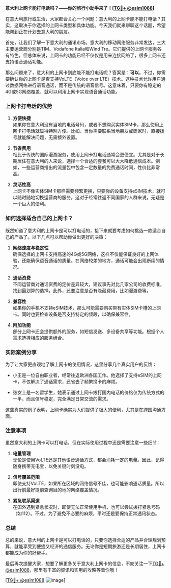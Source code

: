 **意大利上网卡能打电话吗？——你的旅行小助手来了！[[TG💪+ @esim1088](https://t.me/s/esim1088)]**

在意大利旅行或生活，大家都会关心一个问题：意大利的上网卡能不能打电话？其实，这取决于你选择的上网卡类型和具体功能。今天我们就来聊聊这个话题，希望能帮到正在计划去意大利的朋友。

首先，让我们了解一下意大利的通讯市场。意大利的移动网络服务非常发达，三大主要运营商分别是TIM、Vodafone Italia和Wind Tre。它们提供的上网卡服务各有特色，但总体来说，上网卡的功能已经不仅仅是用来连接网络了，很多上网卡还支持语音通话功能。

那么问题来了，意大利的上网卡到底能不能打电话呢？答案是：**可以**。不过，你需要确认你的上网卡是否支持VoLTE（Voice over LTE）技术。这种技术允许用户通过数据网络进行语音通话，而不是传统的语音信号。这意味着，只要你有稳定的4G或5G网络覆盖，就可以利用上网卡实现语音通话功能。

### 上网卡打电话的优势

1. **方便快捷**  
   如果你在意大利没有当地的电话号码，或者不想购买实体SIM卡，那么使用上网卡打电话就显得特别方便。比如，当你需要联系当地朋友或商家时，直接拨号就能解决问题，无需额外设置。

2. **节省费用**  
   相比于传统的国际漫游服务，使用上网卡打电话通常会更便宜。尤其是对于长期居住在意大利的人来说，选择一个合适的套餐可以大大降低通信成本。例如，一些运营商推出的流量包中包含一定数量的免费通话时间，性价比非常高。

3. **灵活性高**  
   上网卡不像实体SIM卡那样需要频繁更换，只要你的设备支持eSIM技术，就可以随时随地切换运营商的服务。这对于经常往返不同国家的人群来说，无疑是一个巨大的便利。

### 如何选择适合自己的上网卡？

既然知道了意大利的上网卡是可以打电话的，接下来就要考虑如何挑选一款适合自己的产品了。以下几点可以帮助你做出更好的决策：

1. **网络速度与稳定性**  
   确保选择的上网卡支持高速的4G或5G网络，这样不仅能保证良好的上网体验，还能确保语音通话的质量。在网络较差的地方，通话可能会出现断续的情况。

2. **通话资费**  
   不同运营商对通话资费的定价差异较大，建议事先对比几家公司的收费标准，找到最划算的选择。此外，还要注意是否有隐藏费用，比如漫游费等。

3. **兼容性**  
   如果你的手机不支持eSIM技术，那么可能需要购买带有实体SIM卡槽的上网卡。同时也要检查设备是否支持特定的频段，以确保兼容性。

4. **附加功能**  
   部分上网卡还会提供额外的服务，如短信发送、多设备共享等功能。根据个人需求选择相应的服务组合。

### 实际案例分享

为了让大家更直观地了解上网卡的使用情况，这里分享几个真实用户的反馈：

- 小王是一位自由职业者，经常往返欧洲各国工作。他选择了支持eSIM的上网卡，不仅解决了通话需求，还省去了频繁换卡的麻烦。
  
- 张女士是一名留学生，她表示通过上网卡拨打国内电话的价格仅为传统方式的一半，而且信号稳定，完全满足日常交流的需求。

这些真实的例子表明，上网卡确实为人们提供了极大的便利，尤其是在跨国沟通方面。

### 注意事项

虽然意大利的上网卡可以打电话，但在实际使用过程中还是需要注意一些细节：

1. **电量管理**  
   无论是使用VoLTE还是其他语音通话方式，都会消耗一定的电量。因此，记得随身携带充电宝，以免关键时刻没电。

2. **信号覆盖范围**  
   即使支持VoLTE，如果所在区域的网络信号不佳，也可能影响通话质量。所以出行前最好提前查询目的地的网络覆盖情况。

3. **紧急联系渠道**  
   在国外遇到紧急状况时，即使无法正常使用手机，也可以尝试拨打紧急号码（如112）。不过，为了避免不必要的麻烦，平时还是要保持正常通讯状态。

### 总结

总的来说，意大利的上网卡是可以打电话的，只要你选择合适的产品并合理规划预算，就能享受到便捷又经济的通信服务。无论你是短期旅游还是长期居住，上网卡都能成为你的好帮手。

最后再次提醒大家，想要了解更多关于意大利上网卡的信息，不妨关注一下[TG💪+ @esim1088](https://t.me/s/esim1088)，那里有丰富的资讯和实用的攻略等着你哦！

[[TG💪+ @esim1088](https://t.me/s/esim1088) ![Image](https://i.postimg.cc/4NQfJmqS/Snipaste-2025-05-13-00-14-12.png)]
